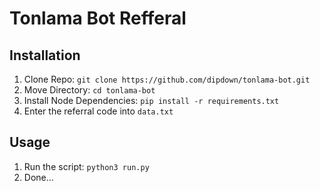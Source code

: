 # Tonlama Bot Refferal

## Installation
1. Clone Repo: `git clone https://github.com/dipdown/tonlama-bot.git`
2. Move Directory: `cd tonlama-bot`
3. Install Node Dependencies: `pip install -r requirements.txt`
4. Enter the referral code into `data.txt`

## Usage
1. Run the script: `python3 run.py`
2. Done...
